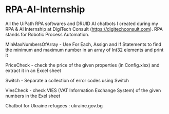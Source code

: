 # RPA-AI-Internship
All the UiPath RPA softwares and DRUID AI chatbots I created during my RPA & AI Internship at DigiTech Consult (https://digitechconsult.com). RPA stands for Robotic Process Automation.

MinMaxNumbersOfArray - Use For Each, Assign and If Statements to find the minimum and maximum number in an array of Int32 elements and print it

PriceCheck - check the price of the given properties (in Config.xlsx) and extract it in an Excel sheet

Switch - Separate a collection of error codes using Switch

ViesCheck - check VIES (VAT Information Exchange System) of the given numbers in the Exel sheet

Chatbot for Ukraine refugees : ukraine.gov.bg
